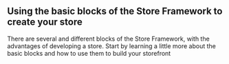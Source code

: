 ## Using the basic blocks of the Store Framework to create your store

There are several and different blocks of the Store Framework, with the advantages of developing a store. Start by learning a little more about the basic blocks and how to use them to build your storefront
